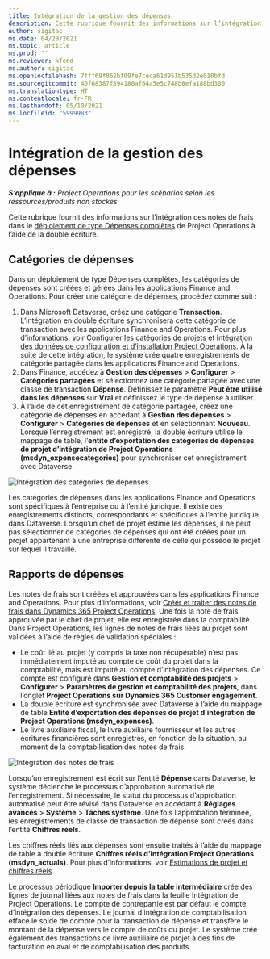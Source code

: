 ```yaml
---
title: Intégration de la gestion des dépenses
description: Cette rubrique fournit des informations sur l’intégration des notes de frais dans Project Operations à l’aide de la double écriture.
author: sigitac
ms.date: 04/28/2021
ms.topic: article
ms.prod: ''
ms.reviewer: kfend
ms.author: sigitac
ms.openlocfilehash: 7fff69f062bf09fe7ceca61d951b535d2e010bfd
ms.sourcegitcommit: 40f68387f594180af64a5e5c748b6efa188bd300
ms.translationtype: HT
ms.contentlocale: fr-FR
ms.lasthandoff: 05/10/2021
ms.locfileid: "5999983"
---
```

# <a name="expense-management-integration"></a>Intégration de la gestion des dépenses

_**S’applique à :** Project Operations pour les scénarios selon les ressources/produits non stockés_

Cette rubrique fournit des informations sur l’intégration des notes de frais dans le [déploiement de type Dépenses complètes](../expense/expense-overview.md) de Project Operations à l’aide de la double écriture.

## <a name="expense-categories"></a>Catégories de dépenses

Dans un déploiement de type Dépenses complètes, les catégories de dépenses sont créées et gérées dans les applications Finance and Operations. Pour créer une catégorie de dépenses, procédez comme suit :

1. Dans Microsoft Dataverse, créez une catégorie **Transaction**. L’intégration en double écriture synchronisera cette catégorie de transaction avec les applications Finance and Operations. Pour plus d’informations, voir [Configurer les catégories de projets](/dynamics365/project-operations/project-accounting/configure-project-categories) et [Intégration des données de configuration et d’installation Project Operations](resource-dual-write-setup-integration.md). À la suite de cette intégration, le système crée quatre enregistrements de catégorie partagée dans les applications Finance and Operations.
2. Dans Finance, accédez à **Gestion des dépenses** > **Configurer** > **Catégories partagées** et sélectionnez une catégorie partagée avec une classe de transaction **Dépense**. Définissez le paramètre **Peut être utilisé dans les dépenses** sur **Vrai** et définissez le type de dépense à utiliser.
3. À l’aide de cet enregistrement de catégorie partagée, créez une catégorie de dépenses en accédant à **Gestion des dépenses** > **Configurer** > **Catégories de dépenses** et en sélectionnant **Nouveau**. Lorsque l’enregistrement est enregistré, la double écriture utilise le mappage de table, l’**entité d’exportation des catégories de dépenses de projet d’intégration de Project Operations (msdyn\_expensecategories)** pour synchroniser cet enregistrement avec Dataverse.

  ![Intégration des catégories de dépenses](./media/DW6ExpenseCategories.png)

Les catégories de dépenses dans les applications Finance and Operations sont spécifiques à l’entreprise ou à l’entité juridique. Il existe des enregistrements distincts, correspondants et spécifiques à l’entité juridique dans Dataverse. Lorsqu’un chef de projet estime les dépenses, il ne peut pas sélectionner de catégories de dépenses qui ont été créées pour un projet appartenant à une entreprise différente de celle qui possède le projet sur lequel il travaille. 

## <a name="expense-reports"></a>Rapports de dépenses

Les notes de frais sont créées et approuvées dans les applications Finance and Operations. Pour plus d’informations, voir [Créer et traiter des notes de frais dans Dynamics 365 Project Operations](/learn/modules/create-process-expense-reports/). Une fois la note de frais approuvée par le chef de projet, elle est enregistrée dans la comptabilité. Dans Project Operations, les lignes de notes de frais liées au projet sont validées à l’aide de règles de validation spéciales :

  - Le coût lié au projet (y compris la taxe non récupérable) n’est pas immédiatement imputé au compte de coût du projet dans la comptabilité, mais est imputé au compte d’intégration des dépenses. Ce compte est configuré dans **Gestion et comptabilité des projets** > **Configurer** > **Paramètres de gestion et comptabilité des projets**, dans l’onglet **Project Operations sur Dynamics 365 Customer engagement**.
  - La double écriture est synchronisée avec Dataverse à l’aide du mappage de table **Entité d’exportation des dépenses de projet d’intégration de Project Operations (msdyn\_expenses)**.
  - Le livre auxiliaire fiscal, le livre auxiliaire fournisseur et les autres écritures financières sont enregistrés, en fonction de la situation, au moment de la comptabilisation des notes de frais.

  ![Intégration des notes de frais](./media/DW6ExpenseReports.png)

Lorsqu’un enregistrement est écrit sur l’entité **Dépense** dans Dataverse, le système déclenche le processus d’approbation automatisé de l’enregistrement. Si nécessaire, le statut du processus d’approbation automatisé peut être révisé dans Dataverse en accédant à **Réglages avancés** > **Système** > **Tâches système**. Une fois l’approbation terminée, les enregistrements de classe de transaction de dépense sont créés dans l’entité **Chiffres réels**.

Les chiffres réels liés aux dépenses sont ensuite traités à l’aide du mappage de table à double écriture **Chiffres réels d’intégration Project Operations (msdyn\_actuals)**. Pour plus d’informations, voir [Estimations de projet et chiffres réels](resource-dual-write-estimates-actuals.md).

Le processus périodique **Importer depuis la table intermédiaire** crée des lignes de journal liées aux notes de frais dans la feuille Intégration de Project Operations. Le compte de contrepartie est par défaut le compte d’intégration des dépenses. Le journal d’intégration de comptabilisation efface le solde de compte pour la transaction de dépense et transfère le montant de la dépense vers le compte de coûts du projet. Le système crée également des transactions de livre auxiliaire de projet à des fins de facturation en aval et de comptabilisation des produits.

